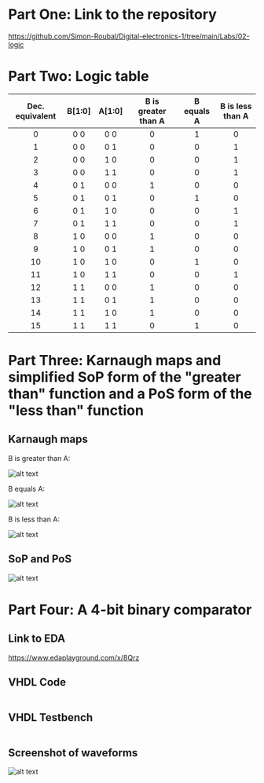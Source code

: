 # Part One: Link to the repository

https://github.com/Simon-Roubal/Digital-electronics-1/tree/main/Labs/02-logic

# Part Two: Logic table

| **Dec. equivalent** | **B[1:0]** | **A[1:0]** | **B is greater than A** | **B equals A** | **B is less than A** |
| :-: | :-: | :-: | :-: | :-: | :-: |
| 0 | 0 0 | 0 0 | 0 | 1 | 0 |
| 1 | 0 0 | 0 1 | 0 | 0 | 1 |
| 2 | 0 0 | 1 0 | 0 | 0 | 1 |
| 3 | 0 0 | 1 1 | 0 | 0 | 1 |
| 4 | 0 1 | 0 0 | 1 | 0 | 0 |
| 5 | 0 1 | 0 1 | 0 | 1 | 0 |
| 6 | 0 1 | 1 0 | 0 | 0 | 1 |
| 7 | 0 1 | 1 1 | 0 | 0 | 1 |
| 8 | 1 0 | 0 0 | 1 | 0 | 0 |
| 9 | 1 0 | 0 1 | 1 | 0 | 0 |
| 10 | 1 0 | 1 0 | 0 | 1 | 0 |
| 11 | 1 0 | 1 1 | 0 | 0 | 1 |
| 12 | 1 1 | 0 0 | 1 | 0 | 0 |
| 13 | 1 1 | 0 1 | 1 | 0 | 0 |
| 14 | 1 1 | 1 0 | 1 | 0 | 0 |
| 15 | 1 1 | 1 1 | 0 | 1 | 0 |

# Part Three: Karnaugh maps and simplified SoP form of the "greater than" function and a PoS form of the "less than" function

## Karnaugh maps

B is greater than A: 

![alt text](https://github.com/Simon-Roubal/Digital-electronics-1/blob/main/Labs/02-logic/pictures/B%20bigger%20than%20A.png?raw=true)

B equals A: 

![alt text](https://github.com/Simon-Roubal/Digital-electronics-1/blob/main/Labs/02-logic/pictures/b%20equals%20to%20a.png?raw=true)

B is less than A: 

![alt text](https://github.com/Simon-Roubal/Digital-electronics-1/blob/main/Labs/02-logic/pictures/b%20smaller%20than%20a.png?raw=true)

## SoP and PoS

![alt text](https://github.com/Simon-Roubal/Digital-electronics-1/blob/main/Labs/02-logic/pictures/Equations.png?raw=true)

# Part Four: A 4-bit binary comparator

## Link to EDA

https://www.edaplayground.com/x/8Qrz

## VHDL Code

```vhdl

```

## VHDL Testbench


```vhdl

```

## Screenshot of waveforms

![alt text](?raw=true)
